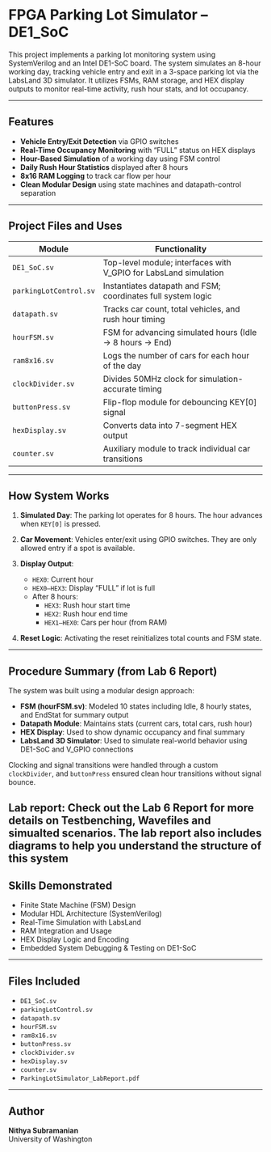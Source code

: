 # FPGA Parking Lot Simulator – DE1_SoC

This project implements a parking lot monitoring system using SystemVerilog and an Intel DE1-SoC board. The system simulates an 8-hour working day, tracking vehicle entry and exit in a 3-space parking lot via the LabsLand 3D simulator. It utilizes FSMs, RAM storage, and HEX display outputs to monitor real-time activity, rush hour stats, and lot occupancy.

---

## Features

- **Vehicle Entry/Exit Detection** via GPIO switches
- **Real-Time Occupancy Monitoring** with “FULL” status on HEX displays
- **Hour-Based Simulation** of a working day using FSM control
- **Daily Rush Hour Statistics** displayed after 8 hours
- **8x16 RAM Logging** to track car flow per hour
- **Clean Modular Design** using state machines and datapath-control separation

---

## Project Files and Uses

| Module                | Functionality |
|-----------------------|---------------|
| `DE1_SoC.sv`          | Top-level module; interfaces with V_GPIO for LabsLand simulation |
| `parkingLotControl.sv`| Instantiates datapath and FSM; coordinates full system logic |
| `datapath.sv`         | Tracks car count, total vehicles, and rush hour timing |
| `hourFSM.sv`          | FSM for advancing simulated hours (Idle → 8 hours → End) |
| `ram8x16.sv`          | Logs the number of cars for each hour of the day |
| `clockDivider.sv`     | Divides 50MHz clock for simulation-accurate timing |
| `buttonPress.sv`      | Flip-flop module for debouncing KEY[0] signal |
| `hexDisplay.sv`       | Converts data into 7-segment HEX output |
| `counter.sv`          | Auxiliary module to track individual car transitions |

---

## How System Works

1. **Simulated Day**: The parking lot operates for 8 hours. The hour advances when `KEY[0]` is pressed.
2. **Car Movement**: Vehicles enter/exit using GPIO switches. They are only allowed entry if a spot is available.
3. **Display Output**:
   - `HEX0`: Current hour
   - `HEX0–HEX3`: Display “FULL” if lot is full
   - After 8 hours:  
     - `HEX3`: Rush hour start time  
     - `HEX2`: Rush hour end time  
     - `HEX1–HEX0`: Cars per hour (from RAM)

4. **Reset Logic**: Activating the reset reinitializes total counts and FSM state.

---

## Procedure Summary (from Lab 6 Report)

The system was built using a modular design approach:
- **FSM (hourFSM.sv)**: Modeled 10 states including Idle, 8 hourly states, and EndStat for summary output
- **Datapath Module**: Maintains stats (current cars, total cars, rush hour)
- **HEX Display**: Used to show dynamic occupancy and final summary
- **LabsLand 3D Simulator**: Used to simulate real-world behavior using DE1-SoC and V_GPIO connections

Clocking and signal transitions were handled through a custom `clockDivider`, and `buttonPress` ensured clean hour transitions without signal bounce.

**Lab report**: Check out the Lab 6 Report for more details on Testbenching, Wavefiles and simualted scenarios. The lab report also includes diagrams to help you understand the 
structure of this system
---

## Skills Demonstrated

- Finite State Machine (FSM) Design  
- Modular HDL Architecture (SystemVerilog)  
- Real-Time Simulation with LabsLand  
- RAM Integration and Usage  
- HEX Display Logic and Encoding  
- Embedded System Debugging & Testing on DE1-SoC  

---

## Files Included

- `DE1_SoC.sv`
- `parkingLotControl.sv`
- `datapath.sv`
- `hourFSM.sv`
- `ram8x16.sv`
- `buttonPress.sv`
- `clockDivider.sv`
- `hexDisplay.sv`
- `counter.sv`
- `ParkingLotSimulator_LabReport.pdf`

---

## Author

**Nithya Subramanian**  
University of Washington  
